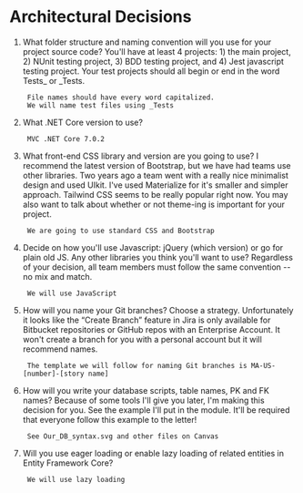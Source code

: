 # Architectural Decisions



1. What folder structure and naming convention will you use for your project source code? You'll have at least 4 projects: 1) the main project, 2) NUnit testing project, 3) BDD testing project, and 4) Jest javascript testing project. Your test projects should all begin or end in the word Tests_ or _Tests.

        File names should have every word capitalized. 
        We will name test files using _Tests

2. What .NET Core version to use?

        MVC .NET Core 7.0.2


3. What front-end CSS library and version are you going to use? I recommend the latest version of Bootstrap, but we have had teams use other libraries. Two years ago a team went with a really nice minimalist design and used UIkit. I've used Materialize for it's smaller and simpler approach. Tailwind CSS seems to be really popular right now. You may also want to talk about whether or not theme-ing is important for your project.

        We are going to use standard CSS and Bootstrap

4. Decide on how you'll use Javascript: jQuery (which version) or go for plain old JS. Any other libraries you think you'll want to use? Regardless of your decision, all team members must follow the same convention -- no mix and match.

        We will use JavaScript


5. How will you name your Git branches? Choose a strategy. Unfortunately it looks like the “Create Branch” feature in Jira is only available for Bitbucket repositories or GitHub repos with an Enterprise Account. It won't create a branch for you with a personal account but it will recommend names.

        The template we will follow for naming Git branches is MA-US-[number]-[story name]


6. How will you write your database scripts, table names, PK and FK names? Because of some tools I'll give you later, I'm making this decision for you. See the example I'll put in the module. It'll be required that everyone follow this example to the letter!


        See Our_DB_syntax.svg and other files on Canvas
    

7. Will you use eager loading or enable lazy loading of related entities in Entity Framework Core? 

        We will use lazy loading
